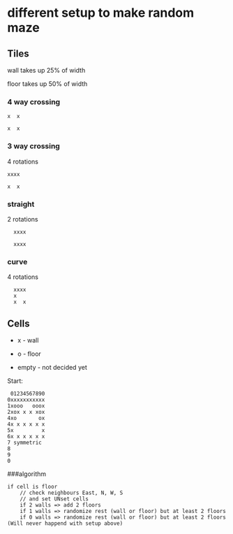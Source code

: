 different setup to make random maze
=======================================
Tiles
-------------
wall takes up 25% of width

floor takes up 50% of width

### 4 way crossing
```
x  x

x  x
```
### 3 way crossing 
4 rotations
```
xxxx

x  x
```

### straight
2 rotations
```
  xxxx

  xxxx
```
### curve
4 rotations
```
  xxxx
  x
  x  x
```

Cells
------------
* x - wall

* o - floor

* empty - not decided yet

Start:

```
 01234567890
0xxxxxxxxxxx
1xooo   ooox
2xox x x xox
4xo       ox
4x x x x x x
5x         x
6x x x x x x
7 symmetric
8
9
0
```

###algorithm
```
if cell is floor
    // check neighbours East, N, W, S
    // and set UNset cells
    if 2 walls => add 2 floors
    if 1 walls => randomize rest (wall or floor) but at least 2 floors
    if 0 walls => randomize rest (wall or floor) but at least 2 floors (Will never happend with setup above)
```
